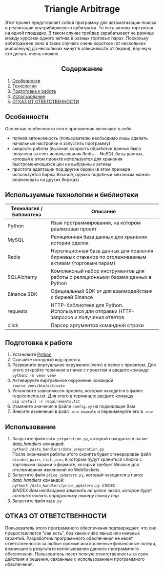 <h1 align=center>Triangle Arbitrage</h1>

Этот проект представляет собой программу для автоматизации поиска и реализации внутрибиржевого арбитража. То есть активы торгуются на одной площадке.
В таком случае трейдер зарабатывает на разнице между курсами одного актива в разных торговых парах.
Поскольку арбитражное окно в таких случаях очень короткое (от нескольких милисекунд до нескольких минут в зависимости от биржи), вручную это делать очень сложно.

<h2 align=center>Содержание</h2>

1. [Особенности](#Особенности)
2. [Технологии](#Технологии)
3. [Подготовка к работе](#Подготовка-к-работе)
4. [Использование](#Использование)
5. [ОТКАЗ ОТ ОТВЕТСТВЕННОСТИ](#ОТКАЗ-ОТ-ОТВЕТСТВЕННОСТИ)

## Особенности
Основные особенности этого приложения включают в себя:
  + полная автономность (пользователю необходимо лишь сделать начальные настройки и запустить программу)
  + скорость работы (высокая скорость обработки данных была получена за счет использования Redis -- NoSQL базы данных, который в этом проекте используется для хранения быстроменяющихся цен на выбранные активы
  + простота адаптации под другие биржи (в этом примере используется биржа Binance, однако подобный механизм можно реализовать на других биржах)

## Используемые технологии и библиотеки

| Технология / Библиотека | Описание |
| ----------- | ----------- |
| Python    | Язык программирования, на котором реализован проект   |
| MySQL    | Реляционная база данных для хранения истории сделок   |
| Redis    | Нереляционная база данных для хранения биржевых стаканов по отслеживаемым активам (торговым парам)   |
| SQLAlchemy    | Комплексный набор инструментов для работы с реляционными базами данных в Python   |
| Binance SDK    | Официальный SDK от для взаимодействия с биржей Binance   |
| requests    | HTTP-библиотека для Python. Используется для отправки HTTP-запросов и получения ответов   |
| click    | Парсер аргументов командной строки   |

## Подготовка к работе
1. Установите [Python](https://www.python.org/downloads/)
2. Скачайте исходный код проекта
3. Разверните виртуальное окружение (venv) в папке с проектом. Для этого откройте терминал в папке с проектом и введите команду:  
   `python3 -m venv venv`
4. Активируйте виртуальное окружение командой  
   `source venv/bin/activate`
5. Установите зависимости проекта, которые находятся в файле requirements.txt. Для этого в терминале введите команду:  
   `pip install -r requirements.txt`
6. Измените значения в файле `config.py` на подходящие Вам
7. Внесите изменения в файл `.env.example` и переименуйте его в `.env`

## Использование
1. Запустите файл `data_preparation.py`, который находится в папке _data_handlers_ командой:  
   `python3 /data_handlers/data_preparation.py`  
   После окончания работы этого скрипта будет сгенерирован файл `divided_pairs_list.json`, в котором будут храниться списки с торговыми парами в формате, который требует Binance для отслеживания изменений по WebSockets.
2. Запустите файл `price_updaters.py`, который находится в папке _data_handlers_ командой:  
   `python3 /data_handlers/price_updaters.py $INDEX`  
   _$INDEX Вам необходимо заменить на целое число, которое будет соответствовать порядковому номеру списку пар_
3. Запустите файл `main.py`

## ОТКАЗ ОТ ОТВЕТСТВЕННОСТИ
Пользователь этого программного обеспечения подтверждает, что оно предоставляется "как есть", без каких-либо явных или неявных гарантий. 
Разработчик программного обеспечения не несет ответственности за любые прямые или косвенные финансовые потери, возникшие в результате использования данного программного обеспечения. 
Пользователь несет полную ответственность за свои действия и решения, связанные с использованием программного обеспечения.
